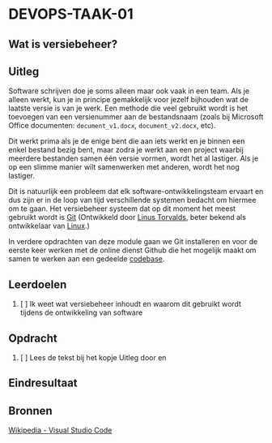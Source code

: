 # DEVOPS-TAAK-01

## Wat is versiebeheer?

## Uitleg

Software schrijven doe je soms alleen maar ook vaak in een team. Als je alleen werkt, kun je in principe gemakkelijk voor jezelf bijhouden wat de laatste versie is van je werk. Een methode die veel gebruikt wordt is het toevoegen van een versienummer aan de bestandsnaam (zoals bij Microsoft Office documenten: `document_v1.docx`, `document_v2.docx`, etc).

Dit werkt prima als je de enige bent die aan iets werkt en je binnen een enkel bestand bezig bent, maar zodra je werkt aan een project waarbij meerdere bestanden samen één versie vormen, wordt het al lastiger. Als je op een slimme manier wilt samenwerken met anderen, wordt het nog lastiger.

Dit is natuurlijk een probleem dat elk software-ontwikkelingsteam ervaart en dus zijn er in de loop van tijd verschillende systemen bedacht om hiermee om te gaan. Het versiebeheer systeem dat op dit moment het meest gebruikt wordt is [Git](https://nl.wikipedia.org/wiki/Git_(software)) (Ontwikkeld door [Linus Torvalds](https://nl.wikipedia.org/wiki/Linus_Torvalds), beter bekend als ontwikkelaar van [Linux](https://nl.wikipedia.org/wiki/Linux).)

In verdere opdrachten van deze module gaan we Git installeren en voor de eerste keer werken met de online dienst Github die het mogelijk maakt om samen te werken aan een gedeelde [codebase](https://en.wikipedia.org/wiki/Codebase).

## Leerdoelen

1. [ ] Ik weet wat versiebeheer inhoudt en waarom dit gebruikt wordt tijdens de ontwikkeling van software

## Opdracht

1. [ ] Lees de tekst bij het kopje Uitleg door en 

## Eindresultaat



## Bronnen

[Wikipedia - Visual Studio Code](https://en.wikipedia.org/wiki/Visual_Studio_Code)  

